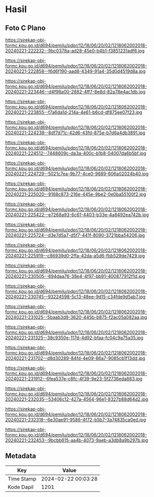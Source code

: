 # Hasil

## Foto C Plano

https://sirekap-obj-formc.kpu.go.id/d694/pemilu/pdpr/12/18/06/20/02/1218062002018-20240221-222232--9bc0378a-ad28-45e0-b4b1-f3851231adf6.jpg

https://sirekap-obj-formc.kpu.go.id/d694/pemilu/pdpr/12/18/06/20/02/1218062002018-20240221-222858--f6d6f190-aad8-4349-91a4-35d0d4519d8a.jpg

https://sirekap-obj-formc.kpu.go.id/d694/pemilu/pdpr/12/18/06/20/02/1218062002018-20240221-223446--d4f98a00-2882-4ff7-8e8d-82a78e4ac1db.jpg

https://sirekap-obj-formc.kpu.go.id/d694/pemilu/pdpr/12/18/06/20/02/1218062002018-20240221-223855--f7a6da1d-214a-4e61-b6cd-df875ee07f23.jpg

https://sirekap-obj-formc.kpu.go.id/d694/pemilu/pdpr/12/18/06/20/02/1218062002018-20240221-224238--8df7d71c-42d6-43fd-875e-b7d6a4db3891.jpg

https://sirekap-obj-formc.kpu.go.id/d694/pemilu/pdpr/12/18/06/20/02/1218062002018-20240221-224512--7448609c-da3a-400c-b1b8-04007da6b5bf.jpg

https://sirekap-obj-formc.kpu.go.id/d694/pemilu/pdpr/12/18/06/20/02/1218062002018-20240221-224729--5021c7ea-9b77-4ce0-9689-606a02024b40.jpg

https://sirekap-obj-formc.kpu.go.id/d694/pemilu/pdpr/12/18/06/20/02/1218062002018-20240221-225020--9168c873-216e-445e-9be2-0e0ba55100f2.jpg

https://sirekap-obj-formc.kpu.go.id/d694/pemilu/pdpr/12/18/06/20/02/1218062002018-20240221-225422--e7268a93-6c61-4403-b33e-4a8492ea742b.jpg

https://sirekap-obj-formc.kpu.go.id/d694/pemilu/pdpr/12/18/06/20/02/1218062002018-20240221-225724--d3e7d5a7-d5f7-441f-8090-3721bba54206.jpg

https://sirekap-obj-formc.kpu.go.id/d694/pemilu/pdpr/12/18/06/20/02/1218062002018-20240221-225919--c86939d0-2ffa-42da-a5d6-fbb529de7429.jpg

https://sirekap-obj-formc.kpu.go.id/d694/pemilu/pdpr/12/18/06/20/02/1218062002018-20240221-230505--694daa76-38e4-4f97-bb91-400877912f1d.jpg

https://sirekap-obj-formc.kpu.go.id/d694/pemilu/pdpr/12/18/06/20/02/1218062002018-20240221-230745--93224598-5c13-48ee-9d15-c34fde9d5ab7.jpg

https://sirekap-obj-formc.kpu.go.id/d694/pemilu/pdpr/12/18/06/20/02/1218062002018-20240221-231025--5baab3d8-3620-445b-b875-f2ac05a082aa.jpg

https://sirekap-obj-formc.kpu.go.id/d694/pemilu/pdpr/12/18/06/20/02/1218062002018-20240221-231325--38c9350e-117d-4d92-bfaa-fc04c9a75a35.jpg

https://sirekap-obj-formc.kpu.go.id/d694/pemilu/pdpr/12/18/06/20/02/1218062002018-20240221-231702--d8d30289-84fd-4e09-86a7-9085cb1f13dd.jpg

https://sirekap-obj-formc.kpu.go.id/d694/pemilu/pdpr/12/18/06/20/02/1218062002018-20240221-231912--6fea537e-c8fc-4f39-9e23-5f2736eda883.jpg

https://sirekap-obj-formc.kpu.go.id/d694/pemilu/pdpr/12/18/06/20/02/1218062002018-20240221-232035--53406c12-427a-4564-96e1-8327b88d64d2.jpg

https://sirekap-obj-formc.kpu.go.id/d694/pemilu/pdpr/12/18/06/20/02/1218062002018-20240221-232318--6e30ae91-9586-4f72-b5b7-3a74835ca0ed.jpg

https://sirekap-obj-formc.kpu.go.id/d694/pemilu/pdpr/12/18/06/20/02/1218062002018-20240221-232453--9bcbb615-aa4b-4073-9aeb-a3db8a9b297b.jpg


## Metadata

| Key        | Value               |
| ---------- | ------------------- |
| Time Stamp | 2024-02-22 00:03:28 |
| Kode Dapil | 1201                |



